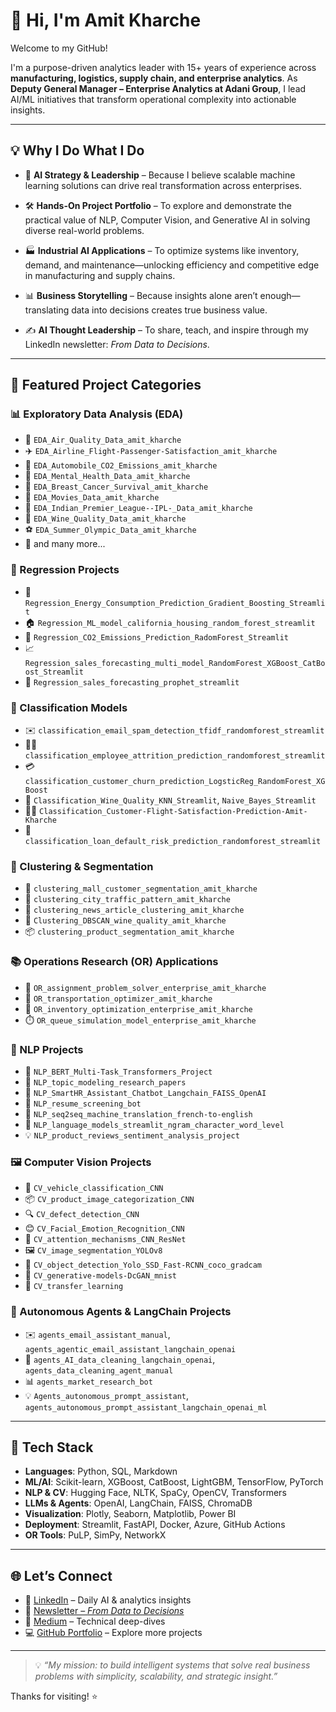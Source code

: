 # 👋 Hi, I'm Amit Kharche

Welcome to my GitHub!

I'm a purpose-driven analytics leader with 15+ years of experience across **manufacturing, logistics, supply chain, and enterprise analytics**. As **Deputy General Manager – Enterprise Analytics at Adani Group**, I lead AI/ML initiatives that transform operational complexity into actionable insights.

---
## 💡 Why I Do What I Do

- 🧠 **AI Strategy & Leadership** – Because I believe scalable machine learning solutions can drive real transformation across enterprises.

- 🛠️ **Hands-On Project Portfolio** – To explore and demonstrate the practical value of NLP, Computer Vision, and Generative AI in solving diverse real-world problems.

- 🏭 **Industrial AI Applications** – To optimize systems like inventory, demand, and maintenance—unlocking efficiency and competitive edge in manufacturing and supply chains.

- 📊 **Business Storytelling** – Because insights alone aren’t enough—translating data into decisions creates true business value.

- ✍️ **AI Thought Leadership** – To share, teach, and inspire through my LinkedIn newsletter: *From Data to Decisions*.

---

## 📂 Featured Project Categories

### 📊 Exploratory Data Analysis (EDA)
- 🔬 `EDA_Air_Quality_Data_amit_kharche`
- ✈️ `EDA_Airline_Flight-Passenger-Satisfaction_amit_kharche`
- 🚗 `EDA_Automobile_CO2_Emissions_amit_kharche`
- 🧠 `EDA_Mental_Health_Data_amit_kharche`
- 🧬 `EDA_Breast_Cancer_Survival_amit_kharche`
- 🎥 `EDA_Movies_Data_amit_kharche`
- 🏏 `EDA_Indian_Premier_League--IPL-_Data_amit_kharche`
- 🍷 `EDA_Wine_Quality_Data_amit_kharche`
- ⚽ `EDA_Summer_Olympic_Data_amit_kharche`
- 🧳 and many more...

### 🔢 Regression Projects
- 🔋 `Regression_Energy_Consumption_Prediction_Gradient_Boosting_Streamlit`
- 🏠 `Regression_ML_model_california_housing_random_forest_streamlit`
- 🧾 `Regression_CO2_Emissions_Prediction_RadomForest_Streamlit`
- 📈 `Regression_sales_forecasting_multi_model_RandomForest_XGBoost_CatBoost_Streamlit`
- 🔮 `Regression_sales_forecasting_prophet_streamlit`

### 🧠 Classification Models
- ✉️ `classification_email_spam_detection_tfidf_randomforest_streamlit`
- 👨‍💼 `classification_employee_attrition_prediction_randomforest_streamlit`
- 💳 `classification_customer_churn_prediction_LogsticReg_RandomForest_XGBoost`
- 🍷 `Classification_Wine_Quality_KNN_Streamlit`, `Naive_Bayes_Streamlit`
- 🧑‍✈️ `Classification_Customer-Flight-Satisfaction-Prediction-Amit-Kharche`
- 🏦 `classification_loan_default_risk_prediction_randomforest_streamlit`

### 🧭 Clustering & Segmentation
- 🏬 `clustering_mall_customer_segmentation_amit_kharche`
- 🚦 `clustering_city_traffic_pattern_amit_kharche`
- 📰 `clustering_news_article_clustering_amit_kharche`
- 🍷 `Clustering_DBSCAN_wine_quality_amit_kharche`
- 📦 `clustering_product_segmentation_amit_kharche`

### 📚 Operations Research (OR) Applications
- 🧮 `OR_assignment_problem_solver_enterprise_amit_kharche`
- 🚚 `OR_transportation_optimizer_amit_kharche`
- 🧾 `OR_inventory_optimization_enterprise_amit_kharche`
- ⏱️ `OR_queue_simulation_model_enterprise_amit_kharche`

### 💬 NLP Projects
- 🧠 `NLP_BERT_Multi-Task_Transformers_Project`
- 🧾 `NLP_topic_modeling_research_papers`
- 🤖 `NLP_SmartHR_Assistant_Chatbot_Langchain_FAISS_OpenAI`
- 📝 `NLP_resume_screening_bot`
- 📖 `NLP_seq2seq_machine_translation_french-to-english`
- 💬 `NLP_language_models_streamlit_ngram_character_word_level`
- 💡 `NLP_product_reviews_sentiment_analysis_project`

### 🖼️ Computer Vision Projects
- 🚗 `CV_vehicle_classification_CNN`
- 📦 `CV_product_image_categorization_CNN`
- 🔍 `CV_defect_detection_CNN`
- 😊 `CV_Facial_Emotion_Recognition_CNN`
- 🧠 `CV_attention_mechanisms_CNN_ResNet`
- 🖼️ `CV_image_segmentation_YOLOv8`
- 🎯 `CV_object_detection_Yolo_SSD_Fast-RCNN_coco_gradcam`
- 🎨 `CV_generative-models-DcGAN_mnist`
- 🧠 `CV_transfer_learning`

### 🤖 Autonomous Agents & LangChain Projects
- ✉️ `agents_email_assistant_manual`, `agents_agentic_email_assistant_langchain_openai`
- 🧼 `agents_AI_data_cleaning_langchain_openai`, `agents_data_cleaning_agent_manual`
- 📊 `agents_market_research_bot`
- 💡 `Agents_autonomous_prompt_assistant`, `agents_autonomous_prompt_assistant_langchain_openai_ml`

---

## 🧾 Tech Stack

- **Languages**: Python, SQL, Markdown
- **ML/AI**: Scikit-learn, XGBoost, CatBoost, LightGBM, TensorFlow, PyTorch
- **NLP & CV**: Hugging Face, NLTK, SpaCy, OpenCV, Transformers
- **LLMs & Agents**: OpenAI, LangChain, FAISS, ChromaDB
- **Visualization**: Plotly, Seaborn, Matplotlib, Power BI
- **Deployment**: Streamlit, FastAPI, Docker, Azure, GitHub Actions
- **OR Tools**: PuLP, SimPy, NetworkX

---

## 🌐 Let’s Connect

- 🔗 [LinkedIn](https://www.linkedin.com/in/amitkharche) – Daily AI & analytics insights
- 📰 [Newsletter – *From Data to Decisions*](https://www.linkedin.com/newsletters/from-data-to-decisions-7160413880175802368/)
- 📄 [Medium](https://medium.com/@amitkharche) – Technical deep-dives
- 💻 [GitHub Portfolio](https://github.com/amitkharche?tab=repositories) – Explore more projects

---

> 💡 *“My mission: to build intelligent systems that solve real business problems with simplicity, scalability, and strategic insight.”*

Thanks for visiting! ⭐
